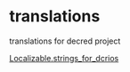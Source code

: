 # translations
translations for decred project

[Localizable.strings_for_dcrios](https://github.com/planetdecred/dcrios/blob/master/Decred%20Wallet/zh-Hans.lproj/Localizable.strings)

